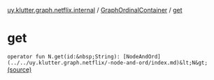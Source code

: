 [uy.klutter.graph.netflix.internal](../index.md) / [GraphOrdinalContainer](index.md) / [get](.)


# get

`operator fun N.get(id:&nbsp;String): [NodeAndOrd](../../uy.klutter.graph.netflix/-node-and-ord/index.md)&lt;N&gt;` [(source)](https://github.com/kohesive/klutter/blob/master/netflix-graph-jdk6/src/main/kotlin/uy/klutter/graph/netflix/internal/Ordinals.kt#L38)


